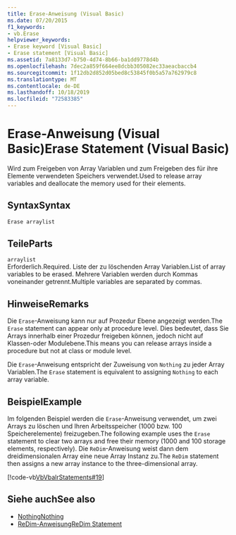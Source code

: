 ```yaml
---
title: Erase-Anweisung (Visual Basic)
ms.date: 07/20/2015
f1_keywords:
- vb.Erase
helpviewer_keywords:
- Erase keyword [Visual Basic]
- Erase statement [Visual Basic]
ms.assetid: 7a8133d7-b750-4d74-8b66-ba1dd9778d4b
ms.openlocfilehash: 7dec2a859f664ee8dcbb305082ec33aeacbaccb4
ms.sourcegitcommit: 1f12db2d852d05bed8c53845f0b5a57a762979c8
ms.translationtype: MT
ms.contentlocale: de-DE
ms.lasthandoff: 10/18/2019
ms.locfileid: "72583385"
---
```

# <a name="erase-statement-visual-basic"></a><span data-ttu-id="00aec-102">Erase-Anweisung (Visual Basic)</span><span class="sxs-lookup"><span data-stu-id="00aec-102">Erase Statement (Visual Basic)</span></span>
<span data-ttu-id="00aec-103">Wird zum Freigeben von Array Variablen und zum Freigeben des für ihre Elemente verwendeten Speichers verwendet.</span><span class="sxs-lookup"><span data-stu-id="00aec-103">Used to release array variables and deallocate the memory used for their elements.</span></span>  
  
## <a name="syntax"></a><span data-ttu-id="00aec-104">Syntax</span><span class="sxs-lookup"><span data-stu-id="00aec-104">Syntax</span></span>  
  
```vb  
Erase arraylist  
```  
  
## <a name="parts"></a><span data-ttu-id="00aec-105">Teile</span><span class="sxs-lookup"><span data-stu-id="00aec-105">Parts</span></span>  
 `arraylist`  
 <span data-ttu-id="00aec-106">Erforderlich.</span><span class="sxs-lookup"><span data-stu-id="00aec-106">Required.</span></span> <span data-ttu-id="00aec-107">Liste der zu löschenden Array Variablen.</span><span class="sxs-lookup"><span data-stu-id="00aec-107">List of array variables to be erased.</span></span> <span data-ttu-id="00aec-108">Mehrere Variablen werden durch Kommas voneinander getrennt.</span><span class="sxs-lookup"><span data-stu-id="00aec-108">Multiple variables are separated by commas.</span></span>  
  
## <a name="remarks"></a><span data-ttu-id="00aec-109">Hinweise</span><span class="sxs-lookup"><span data-stu-id="00aec-109">Remarks</span></span>  
 <span data-ttu-id="00aec-110">Die `Erase`-Anweisung kann nur auf Prozedur Ebene angezeigt werden.</span><span class="sxs-lookup"><span data-stu-id="00aec-110">The `Erase` statement can appear only at procedure level.</span></span> <span data-ttu-id="00aec-111">Dies bedeutet, dass Sie Arrays innerhalb einer Prozedur freigeben können, jedoch nicht auf Klassen-oder Modulebene.</span><span class="sxs-lookup"><span data-stu-id="00aec-111">This means you can release arrays inside a procedure but not at class or module level.</span></span>  
  
 <span data-ttu-id="00aec-112">Die `Erase`-Anweisung entspricht der Zuweisung von `Nothing` zu jeder Array Variablen.</span><span class="sxs-lookup"><span data-stu-id="00aec-112">The `Erase` statement is equivalent to assigning `Nothing` to each array variable.</span></span>  
  
## <a name="example"></a><span data-ttu-id="00aec-113">Beispiel</span><span class="sxs-lookup"><span data-stu-id="00aec-113">Example</span></span>  
 <span data-ttu-id="00aec-114">Im folgenden Beispiel werden die `Erase`-Anweisung verwendet, um zwei Arrays zu löschen und Ihren Arbeitsspeicher (1000 bzw. 100 Speicherelemente) freizugeben.</span><span class="sxs-lookup"><span data-stu-id="00aec-114">The following example uses the `Erase` statement to clear two arrays and free their memory (1000 and 100 storage elements, respectively).</span></span> <span data-ttu-id="00aec-115">Die `ReDim`-Anweisung weist dann dem dreidimensionalen Array eine neue Array Instanz zu.</span><span class="sxs-lookup"><span data-stu-id="00aec-115">The `ReDim` statement then assigns a new array instance to the three-dimensional array.</span></span>  
  
 [!code-vb[VbVbalrStatements#19](~/samples/snippets/visualbasic/VS_Snippets_VBCSharp/VbVbalrStatements/VB/Class1.vb#19)]  
  
## <a name="see-also"></a><span data-ttu-id="00aec-116">Siehe auch</span><span class="sxs-lookup"><span data-stu-id="00aec-116">See also</span></span>

- [<span data-ttu-id="00aec-117">Nothing</span><span class="sxs-lookup"><span data-stu-id="00aec-117">Nothing</span></span>](../../../visual-basic/language-reference/nothing.md)
- [<span data-ttu-id="00aec-118">ReDim-Anweisung</span><span class="sxs-lookup"><span data-stu-id="00aec-118">ReDim Statement</span></span>](../../../visual-basic/language-reference/statements/redim-statement.md)
